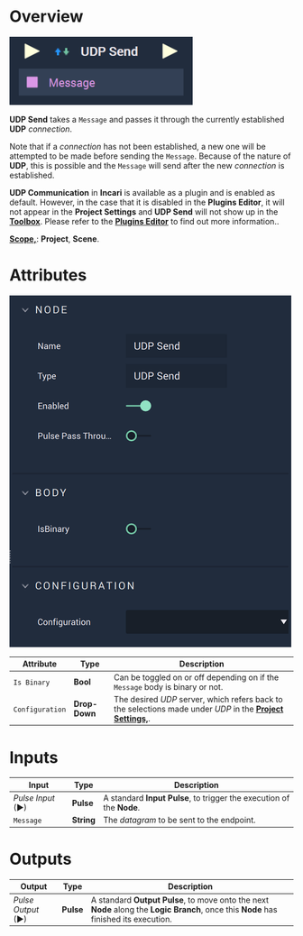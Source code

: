 # Overview

![The UDP Send Node.](../../../.gitbook/assets/udpsend.png)

**UDP Send** takes a `Message` and passes it through the currently established **UDP** *connection*. 

Note that if a *connection* has not been established, a new one will be attempted to be made before sending the `Message`. Because of the nature of **UDP**, this is possible and the `Message` will send after the new *connection* is established. 

**UDP Communication** in **Incari** is available as a plugin and is enabled as default. However, in the case that it is disabled in the **Plugins Editor**, it will not appear in the **Project Settings** and **UDP Send** will not show up in the [**Toolbox**](../../overview.md). Please refer to the [**Plugins Editor**](../../../modules/plugins/README.md) to find out more information..

[**Scope,**](../overview.md#scopes): **Project**, **Scene**.

# Attributes

![The UDP Send Node Attributes.](../../../.gitbook/assets/udpsendatts.png)

|Attribute|Type|Description|
|---|---|---|
|`Is Binary`|**Bool**|Can be toggled on or off depending on if the `Message` body is binary or not.|
|`Configuration`|**Drop-Down**|The desired _UDP_ server, which refers back to the selections made under *UDP* in the [**Project Settings,**](../../../modules/project-settings/udp-connection.md).| 

# Inputs

|Input|Type|Description|
|---|---|---|
|*Pulse Input* (►)|**Pulse**|A standard **Input Pulse**, to trigger the execution of the **Node**.|
|`Message`|**String**|The *datagram* to be sent to the endpoint.|

# Outputs

|Output|Type|Description|
|---|---|---|
|*Pulse Output* (►)|**Pulse**|A standard **Output Pulse**, to move onto the next **Node** along the **Logic Branch**, once this **Node** has finished its execution.|




